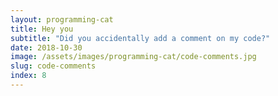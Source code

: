 ```yaml
---
layout: programming-cat
title: Hey you
subtitle: "Did you accidentally add a comment on my code?"
date: 2018-10-30
image: /assets/images/programming-cat/code-comments.jpg
slug: code-comments
index: 8
---
```

